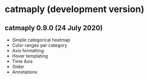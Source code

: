 # catmaply (development version)

## catmaply 0.9.0 (24 July 2020)
* Simple categorical heatmap
* Color ranges per category
* Axis formatting
* Hover templating
* Time Axis
* Slider
* Annotations
